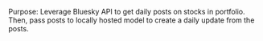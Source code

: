 Purpose: Leverage Bluesky API to get daily posts on stocks in portfolio. Then, pass posts to locally hosted model to create a daily update from the posts.
